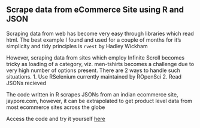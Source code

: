 Scrape data from eCommerce Site using R and JSON
------------------------------------------------

Scraping data from web has become very easy through libraries which read
html. The best example I found and used for a couple of months for it’s
simplicity and tidy principles is `rvest` by Hadley Wickham

However, scraping data from sites which employ Infinite Scroll becomes
tricky as loading of a category, viz. men-tshirts becomes a challenge
due to very high number of options present. There are 2 ways to handle
such situations. 1. Use RSelenium currently maintained by ROpenSci 2.
Read JSONs recieved

The code written in R scrapes JSONs from an indian ecommerce site,
jaypore.com, however, it can be extrapolated to get product level data
from most ecommerce sites across the globe

Access the code and try it yourself
[here](https://github.com/nitishsahay023/webScrapeJson)
